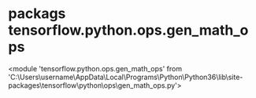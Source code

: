 # packags tensorflow.python.ops.gen_math_ops
<module 'tensorflow.python.ops.gen_math_ops' from 'C:\\Users\\username\\AppData\\Local\\Programs\\Python\\Python36\\lib\\site-packages\\tensorflow\\python\\ops\\gen_math_ops.py'>

